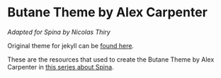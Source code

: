 # Butane Theme by Alex Carpenter
_Adapted for Spina by Nicolas Thiry_

Original theme for jekyll can be [found here](https://github.com/alexcarpenter/butane-jekyll-theme).

These are the resources that used to create the Butane Theme by Alex Carpenter in [this series about Spina](http://www.nicolasthy.xyz/spina-rails-cms/).
